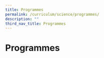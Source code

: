 ```yaml
---
title: Programmes
permalink: /curriculum/science/programmes/
description: ""
third_nav_title: Programmes
---
```

Programmes
==========